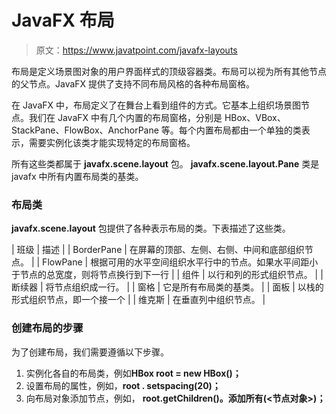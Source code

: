 # JavaFX 布局

> 原文：<https://www.javatpoint.com/javafx-layouts>

布局是定义场景图对象的用户界面样式的顶级容器类。布局可以视为所有其他节点的父节点。JavaFX 提供了支持不同布局风格的各种布局窗格。

在 JavaFX 中，布局定义了在舞台上看到组件的方式。它基本上组织场景图节点。我们在 JavaFX 中有几个内置的布局窗格，分别是 HBox、VBox、StackPane、FlowBox、AnchorPane 等。每个内置布局都由一个单独的类表示，需要实例化该类才能实现特定的布局窗格。

所有这些类都属于 **javafx.scene.layout** 包。 **javafx.scene.layout.Pane** 类是 javafx 中所有内置布局类的基类。

### 布局类

**javafx.scene.layout** 包提供了各种表示布局的类。下表描述了这些类。

| 班级 | 描述 |
| BorderPane | 在屏幕的顶部、左侧、右侧、中间和底部组织节点。 |
| FlowPane | 根据可用的水平空间组织水平行中的节点。如果水平间距小于节点的总宽度，则将节点换行到下一行 |
| 组件 | 以行和列的形式组织节点。 |
| 断续器 | 将节点组织成一行。 |
| 窗格 | 它是所有布局类的基类。 |
| 面板 | 以栈的形式组织节点，即一个接一个 |
| 维克斯 | 在垂直列中组织节点。 |

### 创建布局的步骤

为了创建布局，我们需要遵循以下步骤。

1.  实例化各自的布局类，例如**HBox root = new HBox()；**
2.  设置布局的属性，例如，**root . setspacing(20)；**
3.  向布局对象添加节点，例如， **root.getChildren()。添加所有(<节点对象>)；**